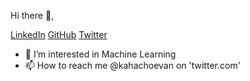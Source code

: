 Hi there 👋,

[LinkedIn](www.linkedin.com/in/evan-kahacho) [GitHub](https://github.com/Kahacho) [Twitter](https://twitter.com/kahachoevan)

- 👀 I’m interested in Machine Learning
- 📫 How to reach me @kahachoevan on 'twitter.com' 

<!---
Kahacho/Kahacho is a ✨ special ✨ repository because its `README.md` (this file) appears on your GitHub profile.
You can click the Preview link to take a look at your changes.
--->

